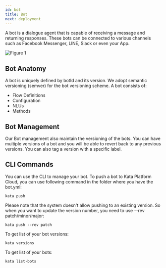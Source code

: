 ```yaml
---
id: bot
title: Bot
next: deployment
---
```


A bot is a dialogue agent that is capable of receiving a message and returning responses. These bots can be connected to various channels such as Facebook Messenger, LINE, Slack or even your App.

![Figure 1](/images/concepts/bot/figure-1.png)

## Bot Anatomy

A bot is uniquely defined by botId and its version. We adopt semantic versioning (semver) for the bot versioning scheme. A bot consists of:

- Flow Definitions
- Configuration
- NLUs
- Methods

## Bot Management

Our Bot management also maintain the versioning of the bots. You can have multiple versions of a bot and you will be able to revert back to any previous versions. You can also tag a version with a specific label.

## CLI Commands

You can use the CLI to manage your bot. To push a bot to Kata Platform Cloud, you can use following command in the folder where you have the bot.yml:

```
kata push
```

Please note that the system doesn't allow pushing to an existing version. So when you want to update the version number, you need to use --rev patch/minor/major:

```
kata push --rev patch
```

To get list of your bot versions:

```
kata versions
```

To get list of your bots:

```
kata list-bots
```
